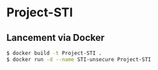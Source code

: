 # Project-STI

## Lancement via Docker

```bash
$ docker build -t Project-STI .
$ docker run -d --name STI-unsecure Project-STI
```

